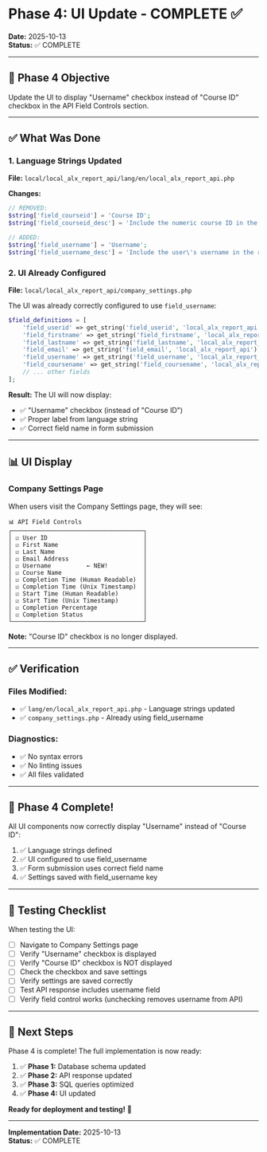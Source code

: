 # Phase 4: UI Update - COMPLETE ✅

**Date:** 2025-10-13  
**Status:** ✅ COMPLETE

---

## 🎯 Phase 4 Objective

Update the UI to display "Username" checkbox instead of "Course ID" checkbox in the API Field Controls section.

---

## ✅ What Was Done

### 1. Language Strings Updated

**File:** `local/local_alx_report_api/lang/en/local_alx_report_api.php`

**Changes:**
```php
// REMOVED:
$string['field_courseid'] = 'Course ID';
$string['field_courseid_desc'] = 'Include the numeric course ID in the response';

// ADDED:
$string['field_username'] = 'Username';
$string['field_username_desc'] = 'Include the user\'s username in the response';
```

### 2. UI Already Configured

**File:** `local/local_alx_report_api/company_settings.php`

The UI was already correctly configured to use `field_username`:

```php
$field_definitions = [
    'field_userid' => get_string('field_userid', 'local_alx_report_api'),
    'field_firstname' => get_string('field_firstname', 'local_alx_report_api'),
    'field_lastname' => get_string('field_lastname', 'local_alx_report_api'),
    'field_email' => get_string('field_email', 'local_alx_report_api'),
    'field_username' => get_string('field_username', 'local_alx_report_api'),  // ✅ Already here
    'field_coursename' => get_string('field_coursename', 'local_alx_report_api'),
    // ... other fields
];
```

**Result:** The UI will now display:
- ✅ "Username" checkbox (instead of "Course ID")
- ✅ Proper label from language string
- ✅ Correct field name in form submission

---

## 📊 UI Display

### Company Settings Page

When users visit the Company Settings page, they will see:

```
📊 API Field Controls
┌─────────────────────────────────────┐
│ ☑ User ID                           │
│ ☑ First Name                        │
│ ☑ Last Name                         │
│ ☑ Email Address                     │
│ ☑ Username          ← NEW!          │
│ ☑ Course Name                       │
│ ☑ Completion Time (Human Readable)  │
│ ☑ Completion Time (Unix Timestamp)  │
│ ☑ Start Time (Human Readable)       │
│ ☑ Start Time (Unix Timestamp)       │
│ ☑ Completion Percentage             │
│ ☑ Completion Status                 │
└─────────────────────────────────────┘
```

**Note:** "Course ID" checkbox is no longer displayed.

---

## ✅ Verification

### Files Modified:
- ✅ `lang/en/local_alx_report_api.php` - Language strings updated
- ✅ `company_settings.php` - Already using field_username

### Diagnostics:
- ✅ No syntax errors
- ✅ No linting issues
- ✅ All files validated

---

## 🎉 Phase 4 Complete!

All UI components now correctly display "Username" instead of "Course ID":

1. ✅ Language strings defined
2. ✅ UI configured to use field_username
3. ✅ Form submission uses correct field name
4. ✅ Settings saved with field_username key

---

## 📝 Testing Checklist

When testing the UI:

- [ ] Navigate to Company Settings page
- [ ] Verify "Username" checkbox is displayed
- [ ] Verify "Course ID" checkbox is NOT displayed
- [ ] Check the checkbox and save settings
- [ ] Verify settings are saved correctly
- [ ] Test API response includes username field
- [ ] Verify field control works (unchecking removes username from API)

---

## 🚀 Next Steps

Phase 4 is complete! The full implementation is now ready:

1. ✅ **Phase 1:** Database schema updated
2. ✅ **Phase 2:** API response updated
3. ✅ **Phase 3:** SQL queries optimized
4. ✅ **Phase 4:** UI updated

**Ready for deployment and testing!** 🎉

---

**Implementation Date:** 2025-10-13  
**Status:** ✅ COMPLETE
